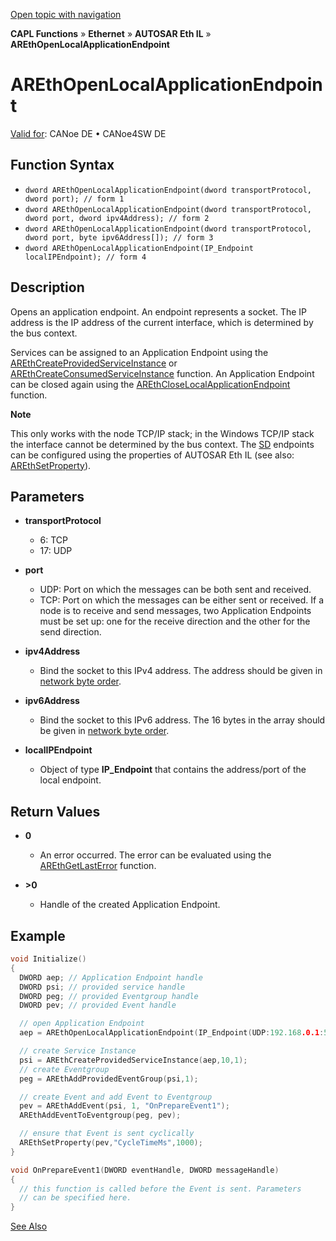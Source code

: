 [Open topic with navigation](../../../../../../CANoeDEFamily.htm#Topics/CAPLFunctions/IP/AUTOSARethIL/Functions/CAPLfunctionAREthOpenLocalApplicationEndpoint.md)

**CAPL Functions** » **Ethernet** » **AUTOSAR Eth IL** » **AREthOpenLocalApplicationEndpoint**

# AREthOpenLocalApplicationEndpoint

[Valid for](../../../../Shared/FeatureAvailability.md): CANoe DE • CANoe4SW DE

## Function Syntax

- `dword AREthOpenLocalApplicationEndpoint(dword transportProtocol, dword port); // form 1`
- `dword AREthOpenLocalApplicationEndpoint(dword transportProtocol, dword port, dword ipv4Address); // form 2`
- `dword AREthOpenLocalApplicationEndpoint(dword transportProtocol, dword port, byte ipv6Address[]); // form 3`
- `dword AREthOpenLocalApplicationEndpoint(IP_Endpoint localIPEndpoint); // form 4`

## Description

Opens an application endpoint. An endpoint represents a socket. The IP address is the IP address of the current interface, which is determined by the bus context.

Services can be assigned to an Application Endpoint using the [AREthCreateProvidedServiceInstance](CAPLfunctionAREthCreateProvidedServiceInstance.md) or [AREthCreateConsumedServiceInstance](CAPLfunctionAREthCreateConsumedServiceInstance.md) function. An Application Endpoint can be closed again using the [AREthCloseLocalApplicationEndpoint](CAPLfunctionAREthCloseLocalApplicationEndpoint.md) function.

**Note**

This only works with the node TCP/IP stack; in the Windows TCP/IP stack the interface cannot be determined by the bus context. The [SD](javascript:void(0)) endpoints can be configured using the properties of AUTOSAR Eth IL (see also: [AREthSetProperty](CAPLfunctionAREthSetProperty.md)).

## Parameters

- **transportProtocol**
  - 6: TCP
  - 17: UDP

- **port**
  - UDP: Port on which the messages can be both sent and received.
  - TCP: Port on which the messages can be either sent or received. If a node is to receive and send messages, two Application Endpoints must be set up: one for the receive direction and the other for the send direction.

- **ipv4Address**
  - Bind the socket to this IPv4 address. The address should be given in [network byte order](../../../../Shared/CAPL/TCPIPAPI/IPAddressByteOrdering.md).

- **ipv6Address**
  - Bind the socket to this IPv6 address. The 16 bytes in the array should be given in [network byte order](../../../../Shared/CAPL/TCPIPAPI/IPAddressByteOrdering.md).

- **localIPEndpoint**
  - Object of type **IP_Endpoint** that contains the address/port of the local endpoint.

## Return Values

- **0**
  - An error occurred. The error can be evaluated using the [AREthGetLastError](CAPLfunctionAREthGetLastError.md) function.

- **>0**
  - Handle of the created Application Endpoint.

## Example

```c
void Initialize()
{
  DWORD aep; // Application Endpoint handle
  DWORD psi; // provided service handle
  DWORD peg; // provided Eventgroup handle
  DWORD pev; // provided Event handle

  // open Application Endpoint
  aep = AREthOpenLocalApplicationEndpoint(IP_Endpoint(UDP:192.168.0.1:50002));

  // create Service Instance
  psi = AREthCreateProvidedServiceInstance(aep,10,1);
  // create Eventgroup
  peg = AREthAddProvidedEventGroup(psi,1);

  // create Event and add Event to Eventgroup
  pev = AREthAddEvent(psi, 1, "OnPrepareEvent1");
  AREthAddEventToEventgroup(peg, pev);

  // ensure that Event is sent cyclically
  AREthSetProperty(pev,"CycleTimeMs",1000);
}

void OnPrepareEvent1(DWORD eventHandle, DWORD messageHandle)
{
  // this function is called before the Event is sent. Parameters
  // can be specified here.
}
```

[See Also](javascript:void(0);)

